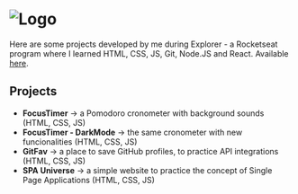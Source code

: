 # ![Logo](https://www.rocketseat.com.br/assets/logos/explorer.svg)

Here are some projects developed by me during Explorer - a Rocketseat program where I learned HTML, CSS, JS, Git, Node.JS and React.
Available [here](https://www.rocketseat.com.br/explorer).


## Projects

- **FocusTimer** -> a Pomodoro cronometer with background sounds (HTML, CSS, JS)
- **FocusTimer - DarkMode** -> the same cronometer with new funcionalities (HTML, CSS, JS)
- **GitFav** -> a place to save GitHub profiles, to practice API integrations (HTML, CSS, JS)
- **SPA Universe** -> a simple website to practice the concept of Single Page Applications (HTML, CSS, JS)
